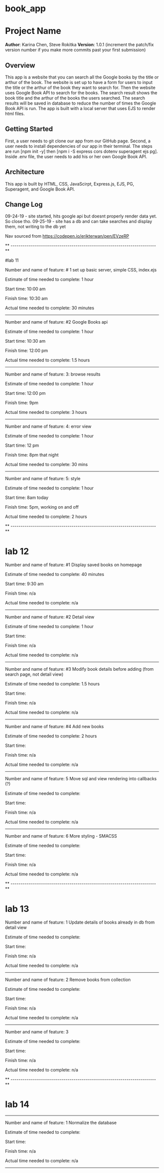 # book_app

# Project Name

**Author**: Karina Chen, Steve Rokitka
**Version**: 1.0.1 (increment the patch/fix version number if you make more commits past your first submission)

## Overview
This app is a website that you can search all the Google books by the title or arthur of the book. The website is set up to have a form for users to input the title or the arthur of the book they want to search for. Then the website uses Google Book API to search for the books. The search result shows the book title and the arthur of the books the users searched. The search results will be saved in database to reduce the number of times the Google Book API is run. The app is built with a local server that uses EJS to render html files.

## Getting Started
First, a user needs to git clone our app from our GitHub page. Second, a user needs to install dependencies of our app in their terminal. The steps are run [npm init -y] then [npm i -S express cors dotenv superagent ejs pg]. Inside .env file, the user needs to add his or her own Google Book API.

## Architecture
This app is built by HTML, CSS, JavaScirpt, Express.js, EJS, PG, Superagent, and Google Book API.

## Change Log

09-24-19 - site started, hits google api but doesnt properly render data yet. So close tho.
09-25-19 - site has a db and can take searches and display them, not writing to the db yet

<!-- ## Credits and Collaborations -->
 Nav sourced from https://codepen.io/erikterwan/pen/EVzeRP 



** --------------------------------------------------------------------------**

#lab 11

Number and name of feature: # 1 set up basic server, simple CSS, index.ejs

Estimate of time needed to complete: 1 hour

Start time: 10:00 am

Finish time: 10:30 am

Actual time needed to complete: 30 minutes


-------------------


Number and name of feature: #2 Google Books api 

Estimate of time needed to complete: 1 hour

Start time: 10:30 am

Finish time: 12:00 pm

Actual time needed to complete: 1.5 hours

-------------------


Number and name of feature: 3: browse results

Estimate of time needed to complete: 1 hour

Start time: 12:00 pm

Finish time: 9pm 

Actual time needed to complete: 3 hours

-------------------

Number and name of feature: 4: error view

Estimate of time needed to complete: 1 hour

Start time: 12 pm

Finish time: 8pm that night

Actual time needed to complete: 30 mins

-------------------

Number and name of feature: 5: style

Estimate of time needed to complete: 1 hour

Start time: 8am today

Finish time: 5pm, working on and off

Actual time needed to complete: 2 hours

** --------------------------------------------------------------------------**

# lab 12

Number and name of feature: #1 Display saved books on homepage 

Estimate of time needed to complete: 40 minutes

Start time: 9:30 am

Finish time: n/a

Actual time needed to complete: n/a

-------------------

Number and name of feature: #2 Detail view

Estimate of time needed to complete: 1 hour

Start time: 

Finish time: n/a

Actual time needed to complete: n/a

-------------------

Number and name of feature: #3 Modify book details before adding (from search page, not detail view)

Estimate of time needed to complete: 1.5 hours

Start time: 

Finish time: n/a

Actual time needed to complete: n/a

-------------------

Number and name of feature: #4 Add new books

Estimate of time needed to complete: 2 hours

Start time: 

Finish time: n/a

Actual time needed to complete: n/a

-------------------

Number and name of feature: 5 Move sql and view rendering into callbacks (?)  

Estimate of time needed to complete: 

Start time: 

Finish time: n/a

Actual time needed to complete: n/a

-------------------

Number and name of feature: 6 More styling - SMACSS

Estimate of time needed to complete: 

Start time: 

Finish time: n/a

Actual time needed to complete: n/a

** --------------------------------------------------------------------------**

# lab 13

Number and name of feature: 1 Update details of books already in db from detail view

Estimate of time needed to complete: 

Start time: 

Finish time: n/a

Actual time needed to complete: n/a

-------------------

Number and name of feature:  2 Remove books from collection

Estimate of time needed to complete: 

Start time: 

Finish time: n/a

Actual time needed to complete: n/a

-------------------

Number and name of feature:  3 

Estimate of time needed to complete: 

Start time: 

Finish time: n/a

Actual time needed to complete: n/a

** --------------------------------------------------------------------------**

# lab 14

-------------------

Number and name of feature:  1 Normalize the database 

Estimate of time needed to complete: 

Start time: 

Finish time: n/a

Actual time needed to complete: n/a

-------------------

